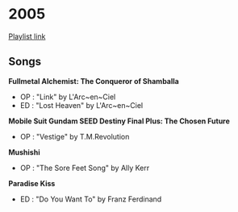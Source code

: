 # 2005

[Playlist link](https://open.spotify.com/user/fz230568w0ccmom2dg3zvxq1h/playlist/23DJFfXpIU4Ica9194SN6f?si=7ulHA0S4Q9GENJcPoWElLQ)

## Songs

**Fullmetal Alchemist: The Conqueror of Shamballa**
* OP : "Link" by L'Arc~en~Ciel
* ED : "Lost Heaven" by L'Arc~en~Ciel

**Mobile Suit Gundam SEED Destiny Final Plus: The Chosen Future**
* OP : "Vestige" by T.M.Revolution

**Mushishi**
* OP : "The Sore Feet Song" by Ally Kerr

**Paradise Kiss**
* ED : "Do You Want To" by Franz Ferdinand